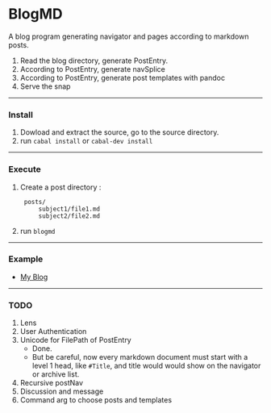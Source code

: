 # BlogMD

A blog program generating navigator and pages according to markdown posts.

1. Read the blog directory, generate PostEntry.
2. According to PostEntry, generate navSplice
3. According to PostEntry, generate post templates with pandoc
4. Serve the snap

---

### Install

1. Dowload and extract the source, go to the source directory.
2. run `cabal install` or `cabal-dev install`

---

### Execute

1. Create a post directory :

        posts/
            subject1/file1.md
            subject2/file2.md


2. run `blogmd`

---

### Example

* [My Blog](http://lyntonzhang.com)

---

### TODO

1. Lens
2. User Authentication
3. Unicode for FilePath of PostEntry
    * Done. 
    * But be careful, now every markdown document must start with a level 1 head, like `#Title`, and title would would show on the navigator or archive list.
4. Recursive postNav
5. Discussion and message
6. Command arg to choose posts and templates



   
